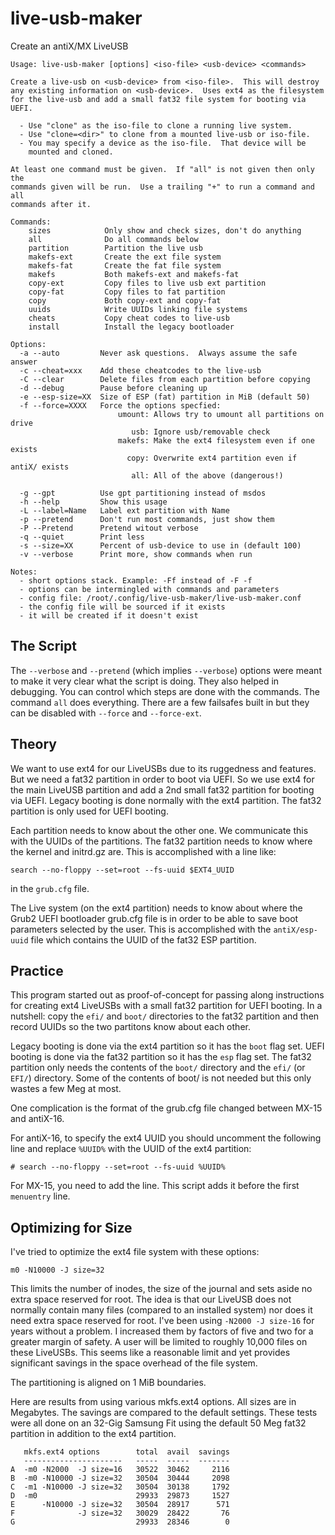 # live-usb-maker
Create an antiX/MX LiveUSB
```
Usage: live-usb-maker [options] <iso-file> <usb-device> <commands>

Create a live-usb on <usb-device> from <iso-file>.  This will destroy
any existing information on <usb-device>.  Uses ext4 as the filesystem
for the live-usb and add a small fat32 file system for booting via UEFI.

  - Use "clone" as the iso-file to clone a running live system.
  - Use "clone=<dir>" to clone from a mounted live-usb or iso-file.
  - You may specify a device as the iso-file.  That device will be
    mounted and cloned.

At least one command must be given.  If "all" is not given then only the
commands given will be run.  Use a trailing "+" to run a command and all
commands after it.

Commands:
    sizes            Only show and check sizes, don't do anything
    all              Do all commands below
    partition        Partition the live usb
    makefs-ext       Create the ext file system
    makefs-fat       Create the fat file system
    makefs           Both makefs-ext and makefs-fat
    copy-ext         Copy files to live usb ext partition
    copy-fat         Copy files to fat partition
    copy             Both copy-ext and copy-fat
    uuids            Write UUIDs linking file systems
    cheats           Copy cheat codes to live-usb
    install          Install the legacy bootloader

Options:
  -a --auto         Never ask questions.  Always assume the safe answer
  -c --cheat=xxx    Add these cheatcodes to the live-usb
  -C --clear        Delete files from each partition before copying
  -d --debug        Pause before cleaning up
  -e --esp-size=XX  Size of ESP (fat) partition in MiB (default 50)
  -f --force=XXXX   Force the options specfied:
                        umount: Allows try to umount all partitions on drive
                           usb: Ignore usb/removable check
                        makefs: Make the ext4 filesystem even if one exists
                          copy: Overwrite ext4 partition even if antiX/ exists
                           all: All of the above (dangerous!)

  -g --gpt          Use gpt partitioning instead of msdos
  -h --help         Show this usage
  -L --label=Name   Label ext partition with Name
  -p --pretend      Don't run most commands, just show them
  -P --Pretend      Pretend witout verbose
  -q --quiet        Print less
  -s --size=XX      Percent of usb-device to use in (default 100)
  -v --verbose      Print more, show commands when run

Notes:
  - short options stack. Example: -Ff instead of -F -f
  - options can be intermingled with commands and parameters
  - config file: /root/.config/live-usb-maker/live-usb-maker.conf
  - the config file will be sourced if it exists
  - it will be created if it doesn't exist
```

The Script
----------
The `--verbose` and `--pretend` (which implies `--verbose`) options
were meant to make it very clear what the script is doing.  They also
helped in debugging.  You can control which steps are done with the
commands.  The command `all` does everything.  There are a few
failsafes built in but they can be disabled with `--force` and
`--force-ext`.

Theory
------
We want to use ext4 for our LiveUSBs due to its ruggedness and
features.  But we need a fat32 partition in order to boot via UEFI.
So we use ext4 for the main LiveUSB partition and add a 2nd small
fat32 partition for booting via UEFI.  Legacy booting is done
normally with the ext4 partition.  The fat32 partition is only
used for UEFI booting.

Each partition needs to know about the other one.  We communicate
this with the UUIDs of the partitions.  The fat32 partition needs
to know where the kernel and initrd.gz are.  This is accomplished
with a line like:
```
search --no-floppy --set=root --fs-uuid $EXT4_UUID
```
in the `grub.cfg` file.

The Live system (on the ext4 partition) needs to know about where
the Grub2 UEFI bootloader grub.cfg file is in order to be able
to save boot parameters selected by the user.  This is accomplished
with the `antiX/esp-uuid` file which contains the UUID of the
fat32 ESP partition.


Practice
--------
This program started out as proof-of-concept for passing along
instructions for creating ext4 LiveUSBs with a small fat32 partition
for UEFI booting.  In a nutshell: copy the `efi/` and `boot/`
directories to the fat32 partition and then record UUIDs so the two
partitons know about each other.

Legacy booting is done via the ext4 partition so it has the `boot`
flag set.  UEFI booting is done via the fat32 partition so it has the
`esp` flag set.  The fat32 partition only needs the contents of the
`boot/` directory and the `efi/` (or `EFI/`) directory.  Some of the
contents of boot/ is not needed but this only wastes a few Meg at
most.

One complication is the format of the grub.cfg file changed between
MX-15 and antiX-16.

For antiX-16, to specify the ext4 UUID you should uncomment the
following line and replace `%UUID%` with the UUID of the ext4
partition:
```
# search --no-floppy --set=root --fs-uuid %UUID%
```
For MX-15, you need to add the line.  This script adds it before
the first `menuentry` line.

Optimizing for Size
-------------------
I've tried to optimize the ext4 file system with these options:

```
m0 -N10000 -J size=32
```

This limits the number of inodes, the size of the journal and sets
aside no extra space reserved for root.  The idea is that our LiveUSB
does not normally contain many files (compared to an installed system)
nor does it need extra space reserved for root.  I've been using
`-N2000 -J size-16` for years without a problem.  I increased them by
factors of five and two for a greater margin of safety.  A user will
be limited to roughly 10,000 files on these LiveUSBs.  This seems like
a reasonable limit and yet provides significant savings in the
space overhead of the file system.

The partitioning is aligned on 1 MiB boundaries.

Here are results from using various mkfs.ext4 options.  All sizes are
in Megabytes.  The savings are compared to the default settings.
These tests were all done on an 32-Gig Samsung Fit using the default
50 Meg fat32 partition in addition to the ext4 partition.

       mkfs.ext4 options        total  avail  savings
       ----------------------   -----  -----  -------
    A  -m0 -N2000  -J size=16   30522  30462     2116
    B  -m0 -N10000 -J size=32   30504  30444     2098
    C  -m1 -N10000 -J size=32   30504  30138     1792
    D  -m0                      29933  29873     1527
    E      -N10000 -J size=32   30504  28917      571
    F              -J size=32   30029  28422       76
    G                           29933  28346        0
